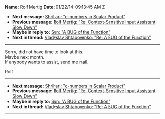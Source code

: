**Name:** Rolf Mertig
**Date:** 01/22/14-09:13:45 AM Z

  - **Next message:** [Shrihari: "c-numbers in Scalar
    Product"](0759.html)
  - **Previous message:** [Rolf Mertig: "Re: Context-Sensitive Input
    Assistant Slow Down"](0757.html)
  - **Maybe in reply to:** [Sun: "A BUG of the Function"](0755.html)
  - **Next in thread:** [Vladyslav Shtabovenko: "Re: A BUG of the
    Function"](0830.html)

-----

Sorry, did not have time to look at this.  
Maybe next month.  
If anybody wants to assist, send me mail.  

Rolf  

-----

  - **Next message:** [Shrihari: "c-numbers in Scalar
    Product"](0759.html)
  - **Previous message:** [Rolf Mertig: "Re: Context-Sensitive Input
    Assistant Slow Down"](0757.html)
  - **Maybe in reply to:** [Sun: "A BUG of the Function"](0755.html)
  - **Next in thread:** [Vladyslav Shtabovenko: "Re: A BUG of the
    Function"](0830.html)

-----

